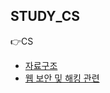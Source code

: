 
## STUDY_CS
👉CS
- [자료구조](https://ventus.tistory.com/16)
- [웹 보안 및 해킹 관련](https://blog.naver.com/dlskd1)



